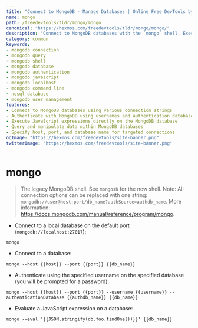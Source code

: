 ```yaml
---
title: "Connect to MongoDB - Manage Databases | Online Free DevTools by Hexmos"
name: mongo
path: /freedevtools/tldr/mongo/mongo
canonical: "https://hexmos.com/freedevtools/tldr/mongo/mongo/"
description: "Connect to MongoDB databases with the `mongo` shell. Execute queries, authenticate users, and manage your data. Free online tool, no registration required."
category: common
keywords:
- mongodb connection
- mongodb query
- mongodb shell
- mongodb database
- mongodb authentication
- mongodb javascript
- mongodb localhost
- mongodb command line
- nosql database
- mongodb user management
features:
- Connect to MongoDB databases using various connection strings
- Authenticate with MongoDB using usernames and authentication databases
- Execute JavaScript expressions directly on the MongoDB database
- Query and manipulate data within MongoDB databases
- Specify host, port, and database name for targeted connections
ogImage: "https://hexmos.com/freedevtools/site-banner.png"
twitterImage: "https://hexmos.com/freedevtools/site-banner.png"
---
```


# mongo

> The legacy MongoDB shell. See `mongosh` for the new shell.
> Note: All connection options can be replaced with one string: `mongodb://user@host:port/db_name?authSource=authdb_name`.
> More information: <https://docs.mongodb.com/manual/reference/program/mongo>.

- Connect to a local database on the default port (`mongodb://localhost:27017`):

`mongo`

- Connect to a database:

`mongo --host {{host}} --port {{port}} {{db_name}}`

- Authenticate using the specified username on the specified database (you will be prompted for a password):

`mongo --host {{host}} --port {{port}} --username {{username}} --authenticationDatabase {{authdb_name}} {{db_name}}`

- Evaluate a JavaScript expression on a database:

`mongo --eval '{{JSON.stringify(db.foo.findOne())}}' {{db_name}}`
